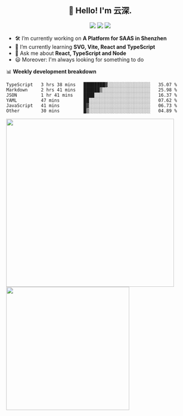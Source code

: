 <h2 align="center">👋 Hello! I'm 云深.</h2>

<div align="center"><a href="https://github.com/yunsii/yunsii"><img src="https://komarev.com/ghpvc/?username=yunsii&color=08979c" /></a> <a href="https://stackoverflow.com/users/8335317"><img src="https://img.shields.io/badge/Stack_Overflow-FE7A16?logo=stack-overflow&logoColor=white" /></a> <a href="https://juejin.cn/user/2752832849055864"><img src="https://img.shields.io/badge/@-%E6%8E%98%E9%87%91-3e80f7.svg" /></a></div>

- 🛠 I’m currently working on **A Platform for SAAS in Shenzhen**
- 🚀 I’m currently learning **SVG, Vite, React and TypeScript**
- 💬 Ask me about **React, TypeScript and Node**
- 😃 Moreover: I'm always looking for something to do

📊 **Weekly development breakdown**

<!--START_SECTION:waka-->

```text
TypeScript   3 hrs 38 mins   ████████▓░░░░░░░░░░░░░░░░   35.07 %
Markdown     2 hrs 41 mins   ██████▒░░░░░░░░░░░░░░░░░░   25.98 %
JSON         1 hr 41 mins    ████░░░░░░░░░░░░░░░░░░░░░   16.37 %
YAML         47 mins         ██░░░░░░░░░░░░░░░░░░░░░░░   07.62 %
JavaScript   41 mins         █▓░░░░░░░░░░░░░░░░░░░░░░░   06.73 %
Other        30 mins         █▒░░░░░░░░░░░░░░░░░░░░░░░   04.89 %
```

<!--END_SECTION:waka-->

<p>
<img align="left" width="450" src="https://github-readme-stats.vercel.app/api?username=yunsii&custom_title=Yuns's Github Stats&theme=graywhite&hide_border=true&disable_animations=true"/> <img align="left" width="330" src="https://github-readme-stats.vercel.app/api/top-langs/?username=yunsii&layout=compact&theme=graywhite&hide_border=true"/>
</p>
